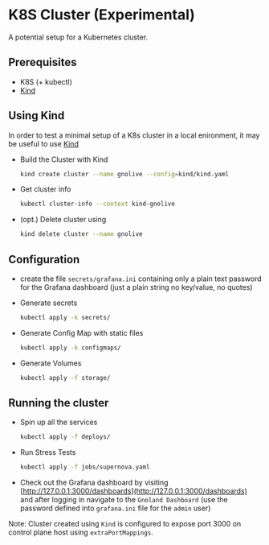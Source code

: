 # K8S Cluster (Experimental)

A potential setup for a Kubernetes cluster.

## Prerequisites

* K8S (+ kubectl)
* [Kind](https://kind.sigs.k8s.io/)

## Using Kind

In order to test a minimal setup of a K8s cluster in a local enironment, it may be useful to use [Kind](https://kind.sigs.k8s.io/)

* Build the Cluster with Kind

  ```bash
  kind create cluster --name gnolive --config=kind/kind.yaml
  ```

* Get cluster info

  ```bash
  kubectl cluster-info --context kind-gnolive
  ```

* (opt.) Delete cluster using

  ```bash
  kind delete cluster --name gnolive
  ```

## Configuration

* create the file `secrets/grafana.ini` containing only a plain text password for the Grafana dashboard
(just a plain string no key/value, no quotes)

* Generate secrets

  ```bash
  kubectl apply -k secrets/
  ```

* Generate Config Map with static files

  ```bash
  kubectl apply -k configmaps/
  ```

* Generate Volumes

  ```bash
  kubectl apply -f storage/
  ```

## Running the cluster

* Spin up all the services

  ```bash
  kubectl apply -f deploys/
  ```

* Run Stress Tests

  ```bash
  kubectl apply -f jobs/supernova.yaml
  ```

* Check out the Grafana dashboard by visiting [http://127.0.0.1:3000/dashboards](http://127.0.0.1:3000/dashboards) and after logging in navigate to the `Gnoland Dashboard`
(use the password defined into `grafana.ini` file for the `admin` user)

Note: Cluster created using `Kind` is configured to expose port 3000 on control plane host using `extraPortMappings`.
